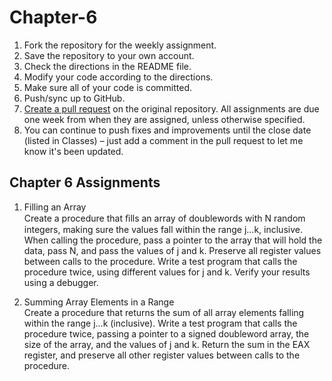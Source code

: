 # Chapter-6


1. Fork the repository for the weekly assignment.
1. Save the repository to your own account.
1. Check the directions in the README file.
1. Modify your code according to the directions.
1. Make sure all of your code is committed.
1. Push/sync up to GitHub.
1. [Create a pull request](https://help.github.com/articles/creating-a-pull-request) on the original repository. All assignments are due one week from when they are assigned, unless otherwise specified.
1. You can continue to push fixes and improvements until the close date (listed in Classes) – just add a comment in the pull request to let me know it's been updated.

## Chapter 6 Assignments  

1.  Filling an Array  
Create a procedure that ﬁlls an array of doublewords with N random integers, making sure the
values fall within the range j...k, inclusive. When calling the procedure, pass a pointer to the
array that will hold the data, pass N, and pass the values of j and k. Preserve all register values
between calls to the procedure. Write a test program that calls the procedure twice, using different values for j and k. Verify your results using a debugger.  

2.  Summing Array Elements in a Range  
Create a procedure that returns the sum of all array elements falling within the range j...k (inclusive). Write a test program that calls the procedure twice, passing a pointer to a signed doubleword array, the size of the array, and the values of j and k. Return the sum in the EAX register, and preserve all other register values between calls to the procedure.  
